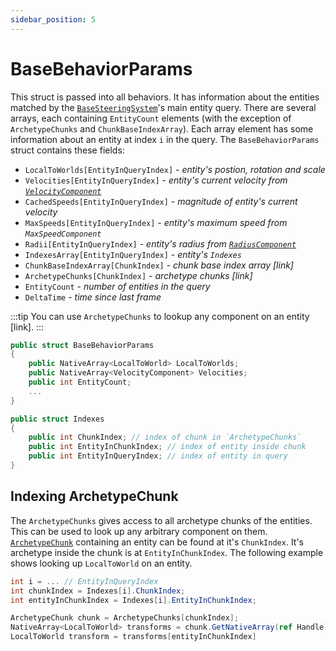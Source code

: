 ```yaml
---
sidebar_position: 5
---
```


# BaseBehaviorParams

This struct is passed into all behaviors. It has information about the entities matched by the [`BaseSteeringSystem`](/docs/documentation-core/base-system/BaseSteeringSystem)'s main entity query. There are several arrays, each containing `EntityCount` elements (with the exception of `ArchetypeChunks` and `ChunkBaseIndexArray`). Each array element has some information about an entity at index `i` in the query. The `BaseBehaviorParams` struct contains these fields:

- `LocalToWorlds[EntityInQueryIndex]` - *entity's postion, rotation and scale*
- `Velocities[EntityInQueryIndex]` - *entity's current velocity from [`VelocityComponent`](/docs/documentation-core/base-system/steering-entity)*
- `CachedSpeeds[EntityInQueryIndex]` - *magnitude of entity's current velocity*
- `MaxSpeeds[EntityInQueryIndex]` - *entity's maximum speed from `MaxSpeedComponent`*
- `Radii[EntityInQueryIndex]` - *entity's radius from [`RadiusComponent`](/docs/documentation-core/base-system/steering-entity)*
- `IndexesArray[EntityInQueryIndex]` - *entity's `Indexes`* 
- `ChunkBaseIndexArray[ChunkIndex]` - *chunk base index array [link]*
- `ArchetypeChunks[ChunkIndex]` - *archetype chunks [link]*
- `EntityCount` - *number of entities in the query*
- `DeltaTime` - *time since last frame*

:::tip
You can use `ArchetypeChunks` to lookup any component on an entity [link].
:::

```csharp title="BaseBehaviorParams.cs"
public struct BaseBehaviorParams
{
    public NativeArray<LocalToWorld> LocalToWorlds;
    public NativeArray<VelocityComponent> Velocities;
    public int EntityCount;
    ...
}

public struct Indexes
{
    public int ChunkIndex; // index of chunk in `ArchetypeChunks`
    public int EntityInChunkIndex; // index of entity inside chunk
    public int EntityInQueryIndex; // index of entity in query
}
```

## Indexing ArchetypeChunk

The `ArchetypeChunks` gives access to all archetype chunks of the entities. This can be used to look up any arbitrary component on them. [`ArchetypeChunk`](https://docs.unity3d.com/Packages/com.unity.entities@1.0/manual/concepts-archetypes.html) containing an entity can be found at it's `ChunkIndex`. It's archetype inside the chunk is at `EntityInChunkIndex`. The following example shows looking up `LocalToWorld` on an entity. 

```csharp title=""
int i = ... // EntityInQueryIndex
int chunkIndex = Indexes[i].ChunkIndex;
int entityInChunkIndex = Indexes[i].EntityInChunkIndex;

ArchetypeChunk chunk = ArchetypeChunks[chunkIndex];
NativeArray<LocalToWorld> transforms = chunk.GetNativeArray(ref Handle);
LocalToWorld transform = transforms[entityInChunkIndex]
```